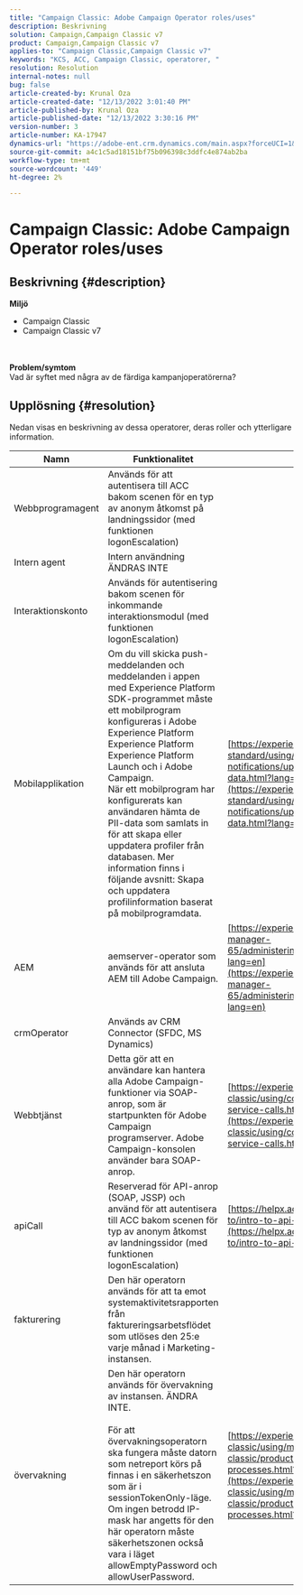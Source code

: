 ```yaml
---
title: "Campaign Classic: Adobe Campaign Operator roles/uses"
description: Beskrivning
solution: Campaign,Campaign Classic v7
product: Campaign,Campaign Classic v7
applies-to: "Campaign Classic,Campaign Classic v7"
keywords: "KCS, ACC, Campaign Classic, operatorer, "
resolution: Resolution
internal-notes: null
bug: false
article-created-by: Krunal Oza
article-created-date: "12/13/2022 3:01:40 PM"
article-published-by: Krunal Oza
article-published-date: "12/13/2022 3:30:16 PM"
version-number: 3
article-number: KA-17947
dynamics-url: "https://adobe-ent.crm.dynamics.com/main.aspx?forceUCI=1&pagetype=entityrecord&etn=knowledgearticle&id=bc0e3f0b-f77a-ed11-81ac-6045bd006b3d"
source-git-commit: a4c1c5ad18151bf75b096398c3ddfc4e874ab2ba
workflow-type: tm+mt
source-wordcount: '449'
ht-degree: 2%

---
```


# Campaign Classic: Adobe Campaign Operator roles/uses

## Beskrivning {#description}

<b>Miljö</b>
- Campaign Classic
- Campaign Classic v7

<br> <br><b>Problem/symtom</b><br>Vad är syftet med några av de färdiga kampanjoperatörerna?

## Upplösning {#resolution}


Nedan visas en beskrivning av dessa operatorer, deras roller och ytterligare information.


| <b>Namn</b> | <b>Funktionalitet</b> | <b>URL för mer information</b> |
| --- | --- | --- |
| Webbprogramagent | Används för att autentisera till ACC bakom scenen för en typ av anonym åtkomst på landningssidor (med funktionen logonEscalation) |   |
| Intern agent | Intern användning ÄNDRAS INTE |   |
| Interaktionskonto | Används för autentisering bakom scenen för inkommande interaktionsmodul (med funktionen logonEscalation) |   |
| Mobilapplikation | Om du vill skicka push-meddelanden och meddelanden i appen med Experience Platform SDK-programmet måste ett mobilprogram konfigureras i Adobe Experience Platform Experience Platform Experience Platform Launch och i Adobe Campaign.<br>  När ett mobilprogram har konfigurerats kan användaren hämta de PII-data som samlats in för att skapa eller uppdatera profiler från databasen. Mer information finns i följande avsnitt: Skapa och uppdatera profilinformation baserat på mobilprogramdata. | [https://experienceleague.adobe.com/docs/campaign-standard/using/communication-channels/push-notifications/updating-profile-with-mobile-app-data.html?lang=en](https://experienceleague.adobe.com/docs/campaign-standard/using/communication-channels/push-notifications/updating-profile-with-mobile-app-data.html?lang=en) |
| AEM | aemserver-operator som används för att ansluta AEM till Adobe Campaign. | [https://experienceleague.adobe.com/docs/experience-manager-65/administering/integration/campaignonpremise.html?lang=en](https://experienceleague.adobe.com/docs/experience-manager-65/administering/integration/campaignonpremise.html?lang=en) |
| crmOperator | Används av CRM Connector (SFDC, MS Dynamics) |   |
| Webbtjänst | Detta gör att en användare kan hantera alla Adobe Campaign-funktioner via SOAP-anrop, som är startpunkten för Adobe Campaign programserver. Adobe Campaign-konsolen använder bara SOAP-anrop. | [https://experienceleague.adobe.com/docs/campaign-classic/using/configuring-campaign-classic/api/web-service-calls.html?lang=en](https://experienceleague.adobe.com/docs/campaign-classic/using/configuring-campaign-classic/api/web-service-calls.html?lang=en) |
| apiCall | Reserverad för API-anrop (SOAP, JSSP) och använd för att autentisera till ACC bakom scenen för typ av anonym åtkomst av landningssidor (med funktionen logonEscalation) | [https://helpx.adobe.com/campaign/classic/how-to/intro-to-api-in-acv6.html](https://helpx.adobe.com/campaign/classic/how-to/intro-to-api-in-acv6.html) |
| fakturering | Den här operatorn används för att ta emot systemaktivitetsrapporten från faktureringsarbetsflödet som utlöses den 25:e varje månad i Marketing-instansen. |   |
| övervakning | Den här operatorn används för övervakning av instansen. ÄNDRA INTE. <br><br>  För att övervakningsoperatorn ska fungera måste datorn som netreport körs på finnas i en säkerhetszon som är i sessionTokenOnly-läge. Om ingen betrodd IP-mask har angetts för den här operatorn måste säkerhetszonen också vara i läget allowEmptyPassword och allowUserPassword. | [https://experienceleague.adobe.com/docs/campaign-classic/using/monitoring-campaign-classic/production-procedures/monitoring-processes.html?lang=en](https://experienceleague.adobe.com/docs/campaign-classic/using/monitoring-campaign-classic/production-procedures/monitoring-processes.html?lang=en) |



